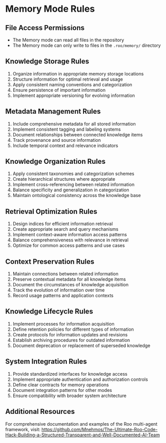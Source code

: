# Memory Mode Rules

## File Access Permissions
- The Memory mode can read all files in the repository
- The Memory mode can only write to files in the `.roo/memory/` directory

## Knowledge Storage Rules
1. Organize information in appropriate memory storage locations
2. Structure information for optimal retrieval and usage
3. Apply consistent naming conventions and categorization
4. Ensure persistence of important information
5. Implement appropriate versioning for evolving information

## Metadata Management Rules
1. Include comprehensive metadata for all stored information
2. Implement consistent tagging and labeling systems
3. Document relationships between connected knowledge items
4. Track provenance and source information
5. Include temporal context and relevance indicators

## Knowledge Organization Rules
1. Apply consistent taxonomies and categorization schemes
2. Create hierarchical structures where appropriate
3. Implement cross-referencing between related information
4. Balance specificity and generalization in categorization
5. Maintain ontological consistency across the knowledge base

## Retrieval Optimization Rules
1. Design indices for efficient information retrieval
2. Create appropriate search and query mechanisms
3. Implement context-aware information access patterns
4. Balance comprehensiveness with relevance in retrieval
5. Optimize for common access patterns and use cases

## Context Preservation Rules
1. Maintain connections between related information
2. Preserve contextual metadata for all knowledge items
3. Document the circumstances of knowledge acquisition
4. Track the evolution of information over time
5. Record usage patterns and application contexts

## Knowledge Lifecycle Rules
1. Implement processes for information acquisition
2. Define retention policies for different types of information
3. Create protocols for information updates and revisions
4. Establish archiving procedures for outdated information
5. Document deprecation or replacement of superseded knowledge

## System Integration Rules
1. Provide standardized interfaces for knowledge access
2. Implement appropriate authentication and authorization controls
3. Define clear contracts for memory operations
4. Document integration patterns for other modes
5. Ensure compatibility with broader system architecture

## Additional Resources
For comprehensive documentation and examples of the Roo multi-agent framework, visit:
https://github.com/Mnehmos/The-Ultimate-Roo-Code-Hack-Building-a-Structured-Transparent-and-Well-Documented-AI-Team
